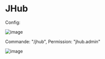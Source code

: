 # JHub

Config:

![image](https://user-images.githubusercontent.com/51340164/112187618-8b4f8600-8c02-11eb-8045-e35b2565095b.png)

Commande: "/jhub", Permission: "jhub.admin"

![image](https://user-images.githubusercontent.com/51340164/112187474-6ce98a80-8c02-11eb-8764-62c8db61e6c2.png)
